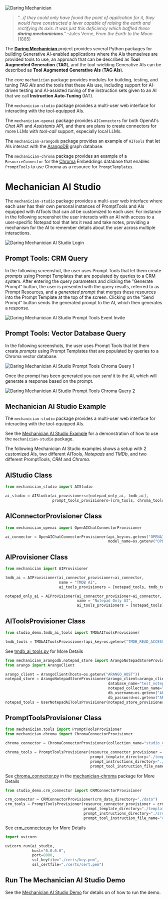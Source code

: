 <img src="docs/images/dm_architecture_1600x840.png" alt="Daring Mechanician"  style="max-width: 100%; height: auto float: right;">

<p style="clear: both; margin-top: 0; font-family: 'Tratatello', serif; color: darkgrey;">

>*"...if they could only have found the point of application for it, they would have constructed a lever capable of raising the earth and rectifying its axis. It was just this deficiency which baffled these **daring mechanicians**."*  -Jules Verne, *From the Earth to the Moon* (1865)


The [**Daring Mechanician** ](https://mechanician.ai) project provides several Python packages for building Generative AI-enabled applications where the AIs themselves are provided tools to use, an approach that can be described as **Tool Augmented Generation** (**TAG**), and the tool-wielding Generative AIs can be described as **Tool Augmented Generative AIs** (**TAG AIs**).

The core `mechanician` package provides modules for building, testing, and tuning *TAG AIs* and the tools that these AIs use, including support for AI-driven testing and AI-assisted *tuning* of the instruction sets given to an AI that we call **Instruction Auto-Tuning** (IAT). 

The `mechanician-studio` package provides a multi-user web interface for interacting with the tool-equipped AIs.

The `mechanician-openai` package provides `AIConnectors` for both OpenAI's *Chat* API and *Assistants* API, and there are plans to create connectors for more LLMs with *tool-call* support, especially local LLMs.

The `mechanician-arangodb` package provides an example of `AITools` that let AIs interact with the [ArangoDB](https://arangodb.com) graph database.

The `mechanician-chroma` package provides an example of a `ResourceConnector` for the [Chroma](https://docs.trychroma.com) Embeddings database that enables `PromptTools` to use Chroma as a resource for `PromptTemplates`.


# Mechanician AI Studio

The `mechanician-studio` package provides a multi-user web interface where each user has their own personal instances of PromptTools and AIs equipped with AITools that can all be customized to each user. For instance in the following screenshot the user interacts with an AI with access to a user-specific Notepad tool that lets it read and take notes, providing a mechanism for the AI to remember details about the user across multiple interactions.


<img src="docs/images/notepad_todo_animated.gif" alt="Daring Mechanician AI Studio Login"  style="max-width: 100%; height: auto float: right;">



## Prompt Tools: CRM Query

In the following screenshot, the user uses Prompt Tools that let them create *prompts* using Prompt Templates that are populated by queries to a CRM system. After entering the query parameters and clicking the "Generate Prompt" button, the user is presented with the query results, referred to as Prompt Resources, and a *generated prompt* that merges these resources into the Prompt Template at the top of the screen. Clicking on the "Send Prompt" button sends the generated prompt to the AI, which then generates a response.

<img src="docs/images/event_invite_animated.gif" alt="Daring Mechanician AI Studio Prompt Tools Event Invite"  style="max-width: 100%; height: auto float: right;">


## Prompt Tools: Vector Database Query

In the following screenshots, the user uses Prompt Tools that let them create *prompts* using Prompt Templates that are populated by queries to a Chroma vector database.

<img src="docs/images/chroma_query_animated_1.gif" alt="Daring Mechanician AI Studio Prompt Tools Chroma Query 1"  style="max-width: 100%; height: auto float: right;">

Once the prompt has been generated you can *send* it to the AI, which will generate a response based on the prompt.

<img src="docs/images/chroma_query_animated_2.gif" alt="Daring Mechanician AI Studio Prompt Tools Chroma Query 2"  style="max-width: 100%; height: auto float: right;">



## Mechanician AI Studio Example

The `mechanician-studio` package provides a multi-user web interface for interacting with the tool-equipped AIs.

See the [Mechanician AI Studio Example](https://github.com/liebke/mechanician/tree/main/examples/studio_demo) for a demonstration of how to use the `mechanician-studio` package.

The following Mechanician AI Studio examples shows a setup with 2 customized AIs, two different AITools, *Notepads* and *TMDb*, and two different PromptTools, *CRM* and *Chroma*.


## AIStudio Class

```python
from mechanician_studio import AIStudio

ai_studio = AIStudio(ai_provisioners=[notepad_only_ai, tmdb_ai],
                     prompt_tools_provisioners=[crm_tools, chroma_tools])
```

## AIConnectorProvisioner Class

```python
from mechanician_openai import OpenAIChatConnectorProvisioner

ai_connector = OpenAIChatConnectorProvisioner(api_key=os.getenv("OPENAI_API_KEY"), 
                                              model_name=os.getenv("OPENAI_MODEL_NAME"))
```

## AIProvisioner Class

```python
from mechanician import AIProvisioner

tmdb_ai = AIProvisioner(ai_connector_provisioner=ai_connector,
                        name = "TMDB AI",
                        ai_tools_provisioners = [notepad_tools, tmdb_tools])
```

```python
notepad_only_ai = AIProvisioner(ai_connector_provisioner=ai_connector,
                                name = "Notepad Only AI",
                                ai_tools_provisioners = [notepad_tools])
```

## AIToolsProvisioner Class

```python
from studio_demo.tmdb_ai_tools import TMDbAIToolsProvisioner

tmdb_tools = TMDbAIToolsProvisioner(api_key=os.getenv("TMDB_READ_ACCESS_TOKEN"))
```

See [tmdb_ai_tools.py](https://github.com/liebke/mechanician/blob/main/examples/studio_demo/src/studio_demo/tmdb_ai_tools.py) for More Details


```python
from mechanician_arangodb.notepad_store import ArangoNotepadStoreProvisioner
from arango import ArangoClient

arango_client = ArangoClient(hosts=os.getenv("ARANGO_HOST"))
notepad_store = ArangoNotepadStoreProvisioner(arango_client=arango_client, 
                                              database_name="test_notepad_db",
                                              notepad_collection_name="notepads",
                                              db_username=os.getenv("ARANGO_USERNAME"),
                                              db_password=os.getenv("ARANGO_PASSWORD"))
notepad_tools = UserNotepadAIToolsProvisioner(notepad_store_provisioner=notepad_store)
```

## PromptToolsProvisioner Class

```python
from mechanician.tools import PromptToolsProvisioner
from mechanician.chroma import ChromaConnectorProvisioner

chroma_connector = ChromaConnectorProvisioner(collection_name="studio_demo_collection")

chroma_tools = PromptToolsProvisioner(resource_connector_provisioner = chroma_connector,
                                      prompt_template_directory="./templates",
                                      prompt_instructions_directory="./src/instructions",
                                      prompt_tool_instruction_file_name="rag_prompt_tool_instructions.json") 
```
See [chroma_connector.py](https://github.com/liebke/mechanician/blob/main/packages/mechanician_chroma/src/mechanician_chroma/chroma_connector.py) in the [mechanician-chroma](https://github.com/liebke/mechanician/tree/main/packages/mechanician_chroma) package for More Details

```python
from studio_demo.crm_connector import CRMConnectorProvisioner

crm_connector = CRMConnectorProvisioner(crm_data_directory="./data")
crm_tools = PromptToolsProvisioner(resource_connector_provisioner = crm_connector,
                                   prompt_template_directory="./templates",
                                   prompt_instructions_directory="./src/instructions",
                                   prompt_tool_instruction_file_name="crm_prompt_tool_instructions.json") 
```

See [crm_connector.py](https://github.com/liebke/mechanician/blob/main/packages/mechanician_chroma/src/mechanician_chroma/crm_connector.py) for More Details


```python
import uvicorn

uvicorn.run(ai_studio, 
            host="0.0.0.0", 
            port=8000, 
            ssl_keyfile="./certs/key.pem", 
            ssl_certfile="./certs/cert.pem")
```


## Run The Mechanician AI Studio Demo

See the [Mechanician AI Studio Demo](https://github.com/liebke/mechanician/blob/main/examples/studio_demo/README.md) for details on of how to run the demo.

